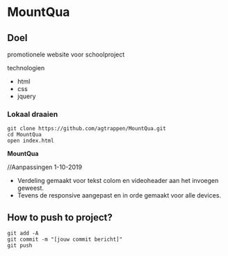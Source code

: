 # MountQua

## Doel

promotionele website voor schoolproject

technologien

* html
* css
* jquery

### Lokaal draaien

```
git clone https://github.com/agtrappen/MountQua.git
cd MountQua
open index.html
```
**MountQua**

//Aanpassingen 1-10-2019
* Verdeling gemaakt voor tekst colom en videoheader aan het invoegen geweest.
* Tevens de responsive aangepast en in orde gemaakt voor alle devices. 

## How to push to project?

```
git add -A
git commit -m "[jouw commit bericht]"
git push
```